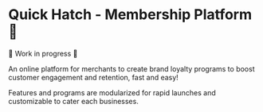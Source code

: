 # Quick Hatch - Membership Platform 🐣

🚧 Work in progress 🚧

An online platform for merchants to create brand loyalty programs to boost customer engagement and retention, fast and easy!

Features and programs are modularized for rapid launches and customizable to cater each businesses.
